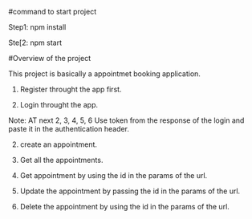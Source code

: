 #command to start project

Step1: npm install

Ste[2: npm start

#Overview of the project

This project is basically a appointmet booking application.

1. Register throught the app first.

2. Login throught the app.

Note: AT next 2, 3, 4, 5, 6 Use token from the response of the login and paste it in the authentication header.

2. create an appointment.

3. Get all the appointments.

4. Get appointment by using the id in the params of the url.

5. Update the appointment by passing the id in the params of the url.

6. Delete the appointment by using the id in the params of the url.

